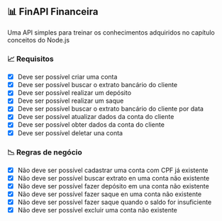 ## :bar_chart: FinAPI Financeira

Uma API simples para treinar os conhecimentos adquiridos no capítulo conceitos do Node.js

### :chart_with_upwards_trend: Requisitos
- [x] Deve ser possível criar uma conta 
- [x] Deve ser possível buscar o extrato bancário do cliente 
- [x] Deve ser possível realizar um depósito 
- [x] Deve ser possível realizar um saque 
- [x] Deve ser possível buscar o extrato bancário do cliente por data 
- [x] Deve ser possível atualizar dados da conta do cliente 
- [x] Deve ser possível obter dados da conta do cliente 
- [x] Deve ser possível deletar una conta 
### :chart_with_downwards_trend: Regras de negócio
- [x] Não deve ser possível cadastrar uma conta com CPF já existente 
- [x] Não deve ser possível buscar extrato en uma conta não existente 
- [x] Não deve ser possível fazer depósito em una conta não existente 
- [x] Não deve ser possível fazer saque en uma conta não existente 
- [x] Não deve ser possível fazer saque quando o saldo for insuficiente 
- [x] Não deve ser possível excluir uma conta não existente
